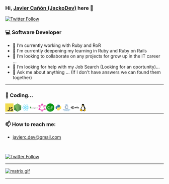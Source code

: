 ### Hi, [Javier Cañón (JackoDev)][website] here 👋

[![Twitter Follow](https://img.shields.io/twitter/follow/jackodev_?color=1DA1F2&label=JackoDev_&logo=twitter&style=for-the-badge)](https://twitter.com/jackodev_)

### 💻 Software Developer

- 🔭 I’m currently working with Ruby and RoR
- 🌱 I'm currently deepening my learning in Ruby and Ruby on Rails
- 👯 I’m looking to collaborate on any projects for grow up in the IT career ...
- 🤔 I’m looking for help with my Job Search (Looking for an oportunity)...
- 💬 Ask me about anything ... (If I don't have answers we can found them together)


---
### 🚀 Coding...

<img align="left" alt="HTML5" width="26px" src="https://raw.githubusercontent.com/github/explore/80688e429a7d4ef2fca1e82350fe8e3517d3494d/topics/javascript/javascript.png" />

<img align="left" alt="HTML5" width="26px" src="https://raw.githubusercontent.com/github/explore/80688e429a7d4ef2fca1e82350fe8e3517d3494d/topics/nodejs/nodejs.png" />

<img align="left" alt="React" width="26px" src="https://raw.githubusercontent.com/github/explore/80688e429a7d4ef2fca1e82350fe8e3517d3494d/topics/react/react.png" />

<img align="left" alt="MongoDB" width="26px" src="https://raw.githubusercontent.com/github/explore/80688e429a7d4ef2fca1e82350fe8e3517d3494d/topics/mongodb/mongodb.png" />

<img align="left" alt="GraphQL" width="26px" src="https://raw.githubusercontent.com/github/explore/80688e429a7d4ef2fca1e82350fe8e3517d3494d/topics/graphql/graphql.png" />

<img align="left" alt="GraphQL" width="26px" src="https://raw.githubusercontent.com/github/explore/80688e429a7d4ef2fca1e82350fe8e3517d3494d/topics/csharp/csharp.png" />

<img align="left" alt="GraphQL" width="26px" src="https://raw.githubusercontent.com/github/explore/80688e429a7d4ef2fca1e82350fe8e3517d3494d/topics/python/python.png" />

<img align="left" alt="GraphQL" width="26px" src="https://raw.githubusercontent.com/github/explore/80688e429a7d4ef2fca1e82350fe8e3517d3494d/topics/c/c.png" />

<img align="left" alt="GraphQL" width="26px" src="https://raw.githubusercontent.com/github/explore/80688e429a7d4ef2fca1e82350fe8e3517d3494d/topics/unity/unity.png" />

<img align="left" alt="GraphQL" width="26px" src="https://raw.githubusercontent.com/github/explore/80688e429a7d4ef2fca1e82350fe8e3517d3494d/topics/linux/linux.png" />

<br/>

---

### 📫 How to reach me: 

- javierc.dev@gmail.com
<br/>

[![Twitter Follow](https://img.shields.io/twitter/follow/jackodev_?color=1DA1F2&label=JackoDev_&logo=twitter&style=for-the-badge)](https://twitter.com/jackodev_)

---


[![matrix.gif](https://s2.gifyu.com/images/matrix.gif)][website]

---



<!-- LINKS -->

[website]: https://jackodev.github.io/portfoliov1/
